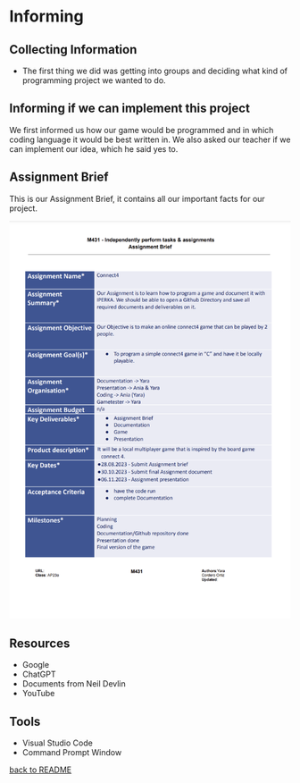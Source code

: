 # Informing 
## Collecting Information

<ul><li>The first thing we did was getting into groups and deciding what kind of programming project we wanted to do.</li></ul>

## Informing if we can implement this project
We first informed us how our game would be programmed and in which coding language it would be best written in. We also asked our teacher if we can implement our idea, which he said yes to. 

## Assignment Brief
<p>This is our Assignment Brief, it contains all our important facts for our project.</p>
<img src="03_Resources/AssignmentBrief2.png">

<br>

## Resources
<ul>
<li>Google</li>
<li>ChatGPT</li>
<li>Documents from Neil Devlin</li>
<li>YouTube</li>
</ul>

## Tools 

<ul>
  <li>Visual Studio Code</li>
  <li>Command Prompt Window</li>
</ul>

[back to README](README.md)


